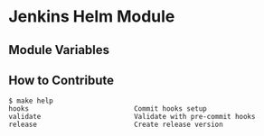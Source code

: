 # Jenkins Helm Module

## Module Variables

<!-- BEGINNING OF PRE-COMMIT-TERRAFORM DOCS HOOK -->

<!-- END OF PRE-COMMIT-TERRAFORM DOCS HOOK -->

## How to Contribute

<!-- START makefile-doc -->
```
$ make help
hooks                          Commit hooks setup
validate                       Validate with pre-commit hooks
release                        Create release version
```
<!-- END makefile-doc -->